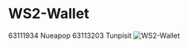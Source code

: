 # WS2-Wallet
63111934 Nueapop
63113203 Tunpisit
![WS2-Wallet](https://raw.githubusercontent.com/nueapop/WS2-Wallet/main/showCase/Screenshot%202023-02-15%20011220.png)
